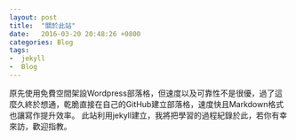 ```yaml
---
layout: post
title:  "關於此站"
date:   2016-03-20 20:48:26 +0800
categories: Blog
tags:
-  jekyll
-  Blog
---
```

原先使用免費空間架設Wordpress部落格，但速度以及可靠性不是很優，過了這麼久終於想通，乾脆直接在自己的GitHub建立部落格，速度快且Markdown格式也讓寫作提升效率。 此站利用jekyll建立，我將把學習的過程紀錄於此，若你有幸來訪，歡迎指教。
